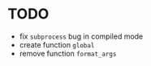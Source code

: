 # TODO

- fix `subprocess` bug in compiled mode
- create function `global`
- remove function `format_args`
